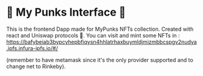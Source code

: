 # 🎸 My Punks Interface  🎸
This is the frontend Dapp made for MyPunks NFTs collection.
Created with react and Uniswap protocols 🦄.
You can visit and mint some NFTs in : 
https://bafybeiab3bypcyhepbfiqysn4hhlatrhaxbuymldjmizmbbcspgv2nudya.ipfs.infura-ipfs.io/#/

(remember to have metamask since it's the only provider supported and to change net to Rinkeby).
